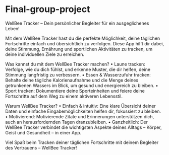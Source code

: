 # Final-group-project

WellBee Tracker – Dein persönlicher Begleiter für ein ausgeglichenes Leben!

Mit dem WellBee Tracker hast du die perfekte Möglichkeit, deine täglichen Fortschritte einfach und übersichtlich zu verfolgen. Diese App hilft dir dabei, deine Stimmung, Ernährung und sportlichen Aktivitäten zu tracken, um deine individuellen Ziele zu erreichen.

Was kannst du mit dem WellBee Tracker machen?
•	Laune tracken: Verfolge, wie du dich fühlst, und erkenne Muster, die dir helfen, deine Stimmung langfristig zu verbessern.
•	Essen & Wasserzufuhr tracken: Behalte deine tägliche Kalorienaufnahme und die Menge deines getrunkenen Wassers im Blick, um gesund und energiereich zu bleiben.
•	Sport tracken: Dokumentiere deine Sporteinheiten und feiere deine Fortschritte auf dem Weg zu einem aktiveren Lebensstil.

Warum WellBee Tracker?
•	Einfach & intuitiv: Eine klare Übersicht deiner Daten und einfache Eingabemöglichkeiten helfen dir, fokussiert zu bleiben.
•	Motivierend: Motivierende Zitate und Erinnerungen unterstützen dich, auch an herausfordernden Tagen dranzubleiben.
•	Ganzheitlich: Der WellBee Tracker verbindet die wichtigsten Aspekte deines Alltags – Körper, Geist und Gesundheit – in einer App.

Viel Spaß beim Tracken deiner täglichen Fortschritte mit deinem Begleiter des Vertrauens – WellBee Tracker!  
